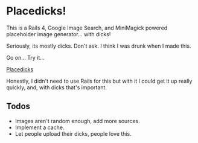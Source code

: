 Placedicks!
===========

This is a Rails 4, Google Image Search, and MiniMagick powered placeholder image generator... with dicks!

Seriously, its mostly dicks. Don't ask. I think I was drunk when I made this.

Go on... Try it...

[Placedicks](http://placedicks.com)

Honestly, I didn't need to use Rails for this but with it I could get it up really quickly, and, with dicks that's important.

## Todos

* Images aren't random enough, add more sources.
* Implement a cache.
* Let people upload their dicks, people love this.
